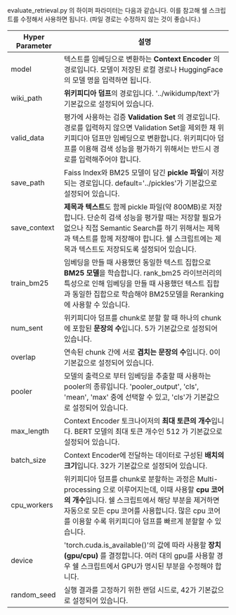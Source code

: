 evaluate_retrieval.py 의 하이퍼 파라미터는 다음과 같습니다.
이를 참고해 쉘 스크립트를 수정해서 사용하면 됩니다. (파일 경로는 수정하지 않는 것이 좋습니다.)

|Hyper Parameter|설명|
|---|---|
|model|텍스트를 임베딩으로 변환하는 **Context Encoder** 의 경로입니다. 모델이 저장된 로컬 경로나 HuggingFace의 모델 명을 입력하면 됩니다.|
|wiki_path|**위키피디아 덤프**의 경로입니다. '../wikidump/text'가 기본값으로 설정되어 있습니다.|
|valid_data|평가에 사용하는 검증 **Validation Set** 의 경로입니다. 경로를 입력하지 않으면 Validation Set을 제외한 채 위키피디아 덤프만 임베딩으로 변환합니다. 위키피디아 덤프를 이용해 검색 성능을 평가하기 위해서는 반드시 경로를 입력해주어야 합니다.|
|save_path|Faiss Index와 BM25 모델이 담긴 **pickle 파일**이 저장되는 경로입니다. default='../pickles'가 기본값으로 설정되어 있습니다.|
|save_context|**제목과 텍스트**도 함께 pickle 파일(약 800MB)로 저장합니다. 단순히 검색 성능을 평가할 때는 저장할 필요가 없으나 직접 Semantic Search를 하기 위해서는 제목과 텍스트를 함께 저장해야 합니다. 쉘 스크립트에는 제목과 텍스트도 저장되도록 설정되어 있습니다.
|train_bm25|임베딩을 만들 때 사용했던 동일한 텍스트 집합으로 **BM25 모델**을 학습합니다. rank_bm25 라이브러리의 특성으로 인해 임베딩을 만들 때 사용했던 텍스트 집합과 동일한 집합으로 학습해야 BM25모델을 Reranking에 사용할 수 있습니다.|
|num_sent|위키피디아 덤프를 chunk로 분할 할 때 하나의 chunk에 포함된 **문장의 수**입니다. 5가 기본값으로 설정되어 있습니다.|
|overlap|연속된 chunk 간에 서로 **겹치는 문장의 수**입니다. 0이 기본값으로 설정되어 있습니다.|
|pooler|모델의 출력으로 부터 임베딩을 추출할 때 사용하는 pooler의 종류입니다. 'pooler_output', 'cls', 'mean', 'max' 중에 선택할 수 있고, 'cls'가 기본값으로 설정되어 있습니다.|
|max_length|Context Encoder 토크나이저의 **최대 토큰의 개수**입니다. BERT 모델의 최대 토큰 개수인 512 가 기본값으로 설정되어 있습니다.|
|batch_size|Context Encoder에 전달하는 데이터로 구성된 **배치의 크기**입니다. 32가 기본값으로 설정되어 있습니다.|
|cpu_workers|위키피디아 덤프를 chunk로 분할하는 과정은 Multi-processing 으로 이루어지는데, 이때 사용할 **cpu 코어의 개수**입니다. 쉘 스크립트에서 해당 부분을 제거하면 자동으로 모든 cpu 코어를 사용합니다. 많은 cpu 코어를 이용할 수록 위키피디아 덤프를 빠르게 분할할 수 있습니다.|
|device|'torch.cuda.is_available()'의 값에 따라 사용할 **장치(gpu/cpu)** 를 결정합니다. 여러 대의 gpu를 사용할 경우 쉘 스크립트에서 GPU가 명시된 부분을 수정해야 합니다.|
|random_seed|실행 결과를 고정하기 위한 랜덤 시드로, 42가 기본값으로 설정되어 있습니다.|

